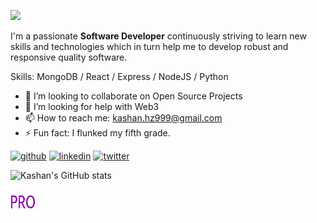 ![](https://pbs.twimg.com/profile_banners/1549743464312516608/1663420872/1080x360)

I'm a passionate **Software Developer** continuously striving to learn new skills and technologies which in turn help me to develop robust and responsive quality software.

Skills: MongoDB / React / Express / NodeJS / Python

- 👯 I’m looking to collaborate on Open Source Projects 
- 🤔 I’m looking for help with Web3 
- 📫 How to reach me: kashan.hz999@gmail.com 
- ⚡ Fun fact: I flunked my fifth grade.  


[<img src='https://cdn.jsdelivr.net/npm/simple-icons@3.0.1/icons/github.svg' alt='github' height='40'>](https://github.com/github.com/kashanhz999)  [<img src='https://cdn.jsdelivr.net/npm/simple-icons@3.0.1/icons/linkedin.svg' alt='linkedin' height='40'>](https://www.linkedin.com/in/https://www.linkedin.com/in/kashan-haider110//)  [<img src='https://cdn.jsdelivr.net/npm/simple-icons@3.0.1/icons/twitter.svg' alt='twitter' height='40'>](https://twitter.com/https://twitter.com/kashan_hz)  

![Kashan's GitHub stats](https://github-readme-stats.vercel.app/api?username=kashanhz999&show_icons=true&theme=radical)


<a href='https://github.com/pricing'><img src='https://raw.githubusercontent.com/acervenky/animated-github-badges/master/assets/pro.gif' width='40' height='40'></a> 

